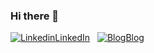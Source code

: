 ### Hi there 👋
[![Linkedin](https://i.stack.imgur.com/gVE0j.png)LinkedIn](https://www.linkedin.com/in/taumergenov)
&nbsp;
[![Blog](https://i.stack.imgur.com/tskMh.png)Blog](https://noordahx.github.io/)
<!--[![GitHub](https://i.stack.imgur.com/tskMh.png) GitHub](https://github.com/)
 - ⚡ Hooray! port 3000 works-->
<!--
**ntaumerge2/ntaumerge2** is a ✨ _special_ ✨ repository because its `README.md` (this file) appears on your GitHub profile.

Here are some ideas to get you started:

- 🔭 I’m currently working on ...
- 🌱 I’m currently learning ...
- 👯 I’m looking to collaborate on ...
- 🤔 I’m looking for help with ...
- 💬 Ask me about ...
- 📫 How to reach me: ...
- 😄 Pronouns: ...
- ⚡ Fun fact: ...
-->
